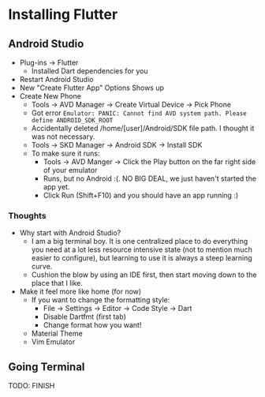 # Installing Flutter
## Android Studio
* Plug-ins -> Flutter
    * Installed Dart dependencies for you
* Restart Android Studio
* New "Create Flutter App" Options Shows up
* Create New Phone
    * Tools -> AVD Manager -> Create Virtual Device -> Pick Phone 
    * Got error `Emulator: PANIC: Cannot find AVD system path. Please define ANDROID_SDK_ROOT`
    * Accidentally deleted /home/[user]/Android/SDK file path. I thought it was not necessary.
    * Tools -> SKD Manager -> Android SDK -> Install SDK
    * To make sure it runs: 
        * Tools -> AVD Manger -> Click the Play button on the far right side of your emulator
        * Runs, but no Android :(. NO BIG DEAL, we just haven't started the app yet. 
        * Click Run (Shift+F10) and you should have an app running :)

### Thoughts
* Why start with Android Studio?
    * I am a big terminal boy. It is one centralized place to do everything you need at a lot less resource intensive state (not to mention much easier to configure), but learning to use it is always a steep learning curve. 
    * Cushion the blow by using an IDE first, then start moving down to the place that I like.
* Make it feel more like home (for now)
    * If you want to change the formatting style:
        * File -> Settings -> Editor -> Code Style -> Dart
        * Disable Dartfmt (first tab)
        * Change format how you want! 
    * Material Theme 
    * Vim Emulator

## Going Terminal
TODO: FINISH
